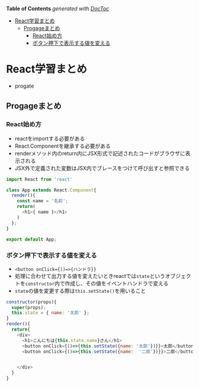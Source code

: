 <!-- START doctoc generated TOC please keep comment here to allow auto update -->
<!-- DON'T EDIT THIS SECTION, INSTEAD RE-RUN doctoc TO UPDATE -->
**Table of Contents**  *generated with [DocToc](https://github.com/thlorenz/doctoc)*

- [React学習まとめ](#react%E5%AD%A6%E7%BF%92%E3%81%BE%E3%81%A8%E3%82%81)
  - [Progageまとめ](#progage%E3%81%BE%E3%81%A8%E3%82%81)
    - [React始め方](#react%E5%A7%8B%E3%82%81%E6%96%B9)
    - [ボタン押下で表示する値を変える](#%E3%83%9C%E3%82%BF%E3%83%B3%E6%8A%BC%E4%B8%8B%E3%81%A7%E8%A1%A8%E7%A4%BA%E3%81%99%E3%82%8B%E5%80%A4%E3%82%92%E5%A4%89%E3%81%88%E3%82%8B)

<!-- END doctoc generated TOC please keep comment here to allow auto update -->

# React学習まとめ
- progate

## Progageまとめ


### React始め方
- reactをimportする必要がある
- React.Componentを継承する必要がある
- renderメソッド内のreturn内にJSX形式で記述されたコードがブラウザに表示される
- JSX外で定義された変数はJSX内でブレースをつけて呼び出すと参照できる

```js
import React from 'react'

class App extends React.Component{
  render(){
    const name = '名前';
    return(
      <h1>{ name }</h1>
    )
  };
}

export default App;
```

### ボタン押下で表示する値を変える
- `<button onClick={()=>{ハンドラ}}`
- 処理に合わせて出力する値を変えたいときreactでは`state`というオブジェクトを`constructor`内で作成し、その値をイベントハンドラで変える
- `state`の値を変更する際は`this.setState()`を用いること
```js
constructor(props){
  super(props);
  this.state = { name: '太郎' };
}
render(){
  return{
    <div>
      <h1>こんにちは{this.state.name}さん</h1>
      <button onClick={()=>{this.setState({name: '太郎'})}}>太郎</button>
      <button onClick={()=>{this.setState({name:  '二郎'})}}>二郎</button>


    </div>
  }
}
```
